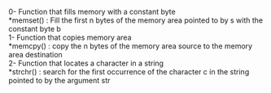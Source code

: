0- Function that fills memory with a constant byte</br>
	*memset() : Fill the first n bytes of the memory area pointed to by
s with the constant byte b</br>
1- Function that copies memory area</br>
	*memcpy() : copy the n bytes of the memory area source to the memory
area destination</br>
2- Function that locates a character in a string</br>
	*strchr() : search for the first occurrence of the character c in
the string pointed to by the argument str</br>

